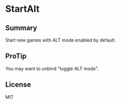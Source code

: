 # StartAlt

## Summary

Start new games with ALT mode enabled by default.

## ProTip

You may want to unbind "toggle ALT mode".

## License

MIT

